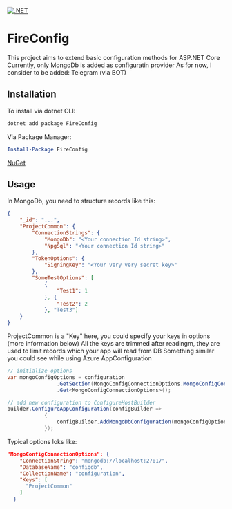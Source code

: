[![.NET](https://github.com/CeSiumUA/FireConfig/actions/workflows/dotnet-build.yaml/badge.svg)](https://github.com/CeSiumUA/FireConfig/actions/workflows/dotnet-build.yaml)

# FireConfig

This project aims to extend basic configuration methods for ASP.NET Core
Currently, only MongoDb is added as configuratin provider
As for now, I consider to be added: Telegram (via BOT)

## Installation

To install via dotnet CLI:

```PowerShell
dotnet add package FireConfig
```

Via Package Manager:

```PowerShell
Install-Package FireConfig
```

[NuGet](https://www.nuget.org/packages/FireConfig/)

## Usage

In MongoDb, you need to structure records like this:

```JSON
{
    "_id": "...",
    "ProjectCommon": {
        "ConnectionStrings": {
            "MongoDb": "<Your connection Id string>",
            "NpgSql": "<Your connection Id string>"
        },
        "TokenOptions": {
            "SigningKey": "<Your very very secret key>"
        },
        "SomeTestOptions": [
            {
                "Test1": 1
            }, {
                "Test2": 2
            }, "Test3"]
    }
}
```

ProjectCommon is a "Key" here, you could specify your keys in options (more information below)
All the keys are trimmed after readingm, they are used to limit records which your app will read from DB
Something similar you could see while using Azure AppConfiguration

```C#
// initialize options
var mongoConfigOptions = configuration
                .GetSection(MongoConfigConnectionOptions.MongoConfigConnectionOptionsName)
                .Get<MongoConfigConnectionOptions>();

// add new configuration to ConfigureHostBuilder
builder.ConfigureAppConfiguration(configBuilder =>
            {
                configBuilder.AddMongoDbConfiguration(mongoConfigOptions);
            });
```

Typical options loks like:

```JSON
"MongoConfigConnectionOptions": {
    "ConnectionString": "mongodb://localhost:27017",
    "DatabaseName": "configdb",
    "CollectionName": "configuration",
    "Keys": [
      "ProjectCommon"
    ]
  }
```